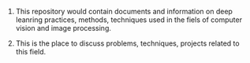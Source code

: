 1) This repository would contain documents and information on deep leanring practices, methods, techniques used in the fiels of computer vision and image processing.

2) This is the place to discuss problems, techniques, projects related to this field. 
